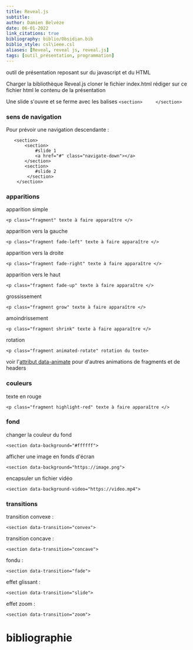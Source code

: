 ```yaml
---
title: Reveal.js
subtitle:
author: Damien Belvèze
date: 06-01-2022
link_citations: true
bibliography: biblio/Obsidian.bib
biblio_style: csl\ieee.csl
aliases: [Reveal, reveal js, reveal.js]
tags: [outil_présentation, programmation]
---
```


outil de présentation reposant sur du javascript et du HTML

Charger la bibliothèque Reveal.js
cloner le fichier index.html
rédiger sur ce fichier html le contenu de la présentation

Une slide s'ouvre et se ferme avec les balises 
``<section>     </section>``

### sens de navigation 

Pour prévoir une navigation descendante : 

```
   <section>
       <section>
	       #slide 1
		   <a href="#" class="navigate-down"></a>
	   </section>
	   <section>
	       #slide 2
		</section>
	</section>
```

### apparitions

apparition simple
```
<p class="fragment" texte à faire apparaître </>

```


apparition vers la gauche
```
<p class="fragment fade-left" texte à faire apparaître </>
```

apparition vers la droite
```
<p class="fragment fade-right" texte à faire apparaître </>
```

apparition vers le haut
```
<p class="fragment fade-up" texte à faire apparaître </>
```

grossissement
```
<p class="fragment grow" texte à faire apparaître </>
```

amoindrissement
```
<p class="fragment shrink" texte à faire apparaître </>
```

rotation
```
<p class="fragment animated-rotate" rotation du texte>
```

voir l'[attribut data-animate](https://revealjs.com/auto-animate/) pour d'autres animations de fragments et de headers

### couleurs

texte en rouge
```
<p class="fragment highlight-red" texte à faire apparaître </>
```

### fond

changer la couleur du fond
```
<section data-background="#ffffff">
```

afficher une image en fonds d'écran
```
<section data-background="https://image.png">
```

encapsuler un fichier vidéo

```
<section data-background-video="https://video.mp4">
```
### transitions

transition convexe :
```
<section data-transition="convex">
```

transition concave :
```
<section data-transition="concave">
```

fondu :
```
<section data-transition="fade">
```

effet glissant :
```
<section data-transition="slide">
```

effet zoom :
```
<section data-transition="zoom">

```






# bibliographie

